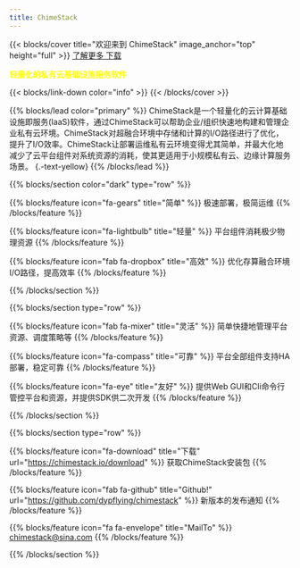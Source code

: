 ```yaml
---
title: ChimeStack
---
```


{{< blocks/cover title="欢迎来到 ChimeStack" image_anchor="top" height="full"  >}}
<a class="btn btn-lg btn-primary me-3 mb-4" href="/docs/">
  了解更多 <i class="fas fa-arrow-alt-circle-right ms-2"></i>
</a>
<a class="btn btn-lg btn-secondary me-3 mb-4" href="https://github.com/dypflying/chimestack">
  下载 <i class="fab fa-github ms-2 "></i>
</a>
<p class="lead mt-5" style="color:yellow;"><b>轻量化的私有云基础设施服务软件</b></p>
{{< blocks/link-down color="info" >}}
{{< /blocks/cover >}}


{{% blocks/lead color="primary" %}}
ChimeStack是一个轻量化的云计算基础设施即服务(IaaS)软件，通过ChimeStack可以帮助企业/组织快速地构建和管理企业私有云环境。ChimeStack对超融合环境中存储和计算的I/O路径进行了优化，提升了I/O效率。ChimeStack让部署运维私有云环境变得尤其简单，并最大化地减少了云平台组件对系统资源的消耗，使其更适用于小规模私有云、边缘计算服务场景。
{.-text-yellow}
{{% /blocks/lead %}}


{{% blocks/section color="dark" type="row" %}}

{{% blocks/feature icon="fa-gears" title="简单"  %}}
极速部署，极简运维
{{% /blocks/feature %}}


{{% blocks/feature icon="fa-lightbulb" title="轻量" %}}
平台组件消耗极少物理资源
{{% /blocks/feature %}}

{{% blocks/feature icon="fab fa-dropbox" title="高效" %}}
优化存算融合环境I/O路径，提高效率
{{% /blocks/feature %}}

{{% /blocks/section %}}


{{% blocks/section type="row" %}}

{{% blocks/feature icon="fab fa-mixer" title="灵活" %}}
简单快捷地管理平台资源、调度策略等
{{% /blocks/feature %}}

{{% blocks/feature icon="fa-compass" title="可靠"  %}}
平台全部组件支持HA部署，稳定可靠
{{% /blocks/feature %}}

{{% blocks/feature icon="fa-eye" title="友好" %}}
提供Web GUI和Cli命令行管控平台和资源，并提供SDK供二次开发
{{% /blocks/feature %}}

{{% /blocks/section %}}


{{% blocks/section type="row" %}}

{{% blocks/feature icon="fa-download" title="下载" url="https://chimestack.io/download" %}}
获取ChimeStack安装包
{{% /blocks/feature %}}

{{% blocks/feature icon="fab fa-github" title="Github!"
    url="https://github.com/dypflying/chimestack" %}}
新版本的发布通知
{{% /blocks/feature %}}

{{% blocks/feature icon="fa fa-envelope" title="MailTo" %}}
chimestack@sina.com
{{% /blocks/feature %}}

{{% /blocks/section %}}
